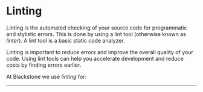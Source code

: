 # Linting

Linting is the automated checking of your source code for programmatic and stylistic errors. This is done by using a lint tool (otherwise known as *linter*). A lint tool is a basic static code analyzer.

Linting is important to reduce errors and improve the overall quality of your code. Using lint tools can help you accelerate development and reduce costs by finding errors earlier.

At Blackstone we use *linting* for:



---
